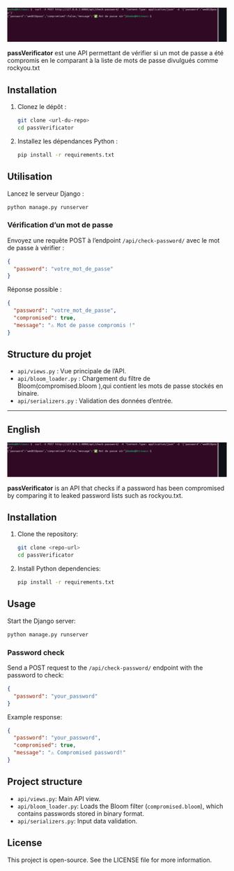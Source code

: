 ![passVerificator](assets/example.png)


**passVerificator** est une API permettant de vérifier si un mot de passe a été compromis en le comparant à la liste de mots de passe divulgués comme  rockyou.txt

## Installation

1. Clonez le dépôt :
   ```bash
   git clone <url-du-repo>
   cd passVerificator
   ```

2. Installez les dépendances Python :
   ```bash
   pip install -r requirements.txt
   ```



## Utilisation

Lancez le serveur Django :
```bash
python manage.py runserver
```

### Vérification d’un mot de passe

Envoyez une requête POST à l’endpoint `/api/check-password/` avec le mot de passe à vérifier :

```json
{
  "password": "votre_mot_de_passe"
}
```

Réponse possible :
```json
{
  "password": "votre_mot_de_passe",
  "compromised": true,
  "message": "⚠️ Mot de passe compromis !"
}
```

## Structure du projet

- `api/views.py` : Vue principale de l’API.
- `api/bloom_loader.py` : Chargement du filtre de Bloom(compromised.bloom ),qui contient les mots de passe stockés en binaire.
- `api/serializers.py` : Validation des données d’entrée.

---

## English

![passVerificator](assets/example.png)

**passVerificator** is an API that checks if a password has been compromised by comparing it to leaked password lists such as rockyou.txt.

## Installation

1. Clone the repository:
   ```bash
   git clone <repo-url>
   cd passVerificator
   ```

2. Install Python dependencies:
   ```bash
   pip install -r requirements.txt
   ```

## Usage

Start the Django server:
```bash
python manage.py runserver
```

### Password check

Send a POST request to the `/api/check-password/` endpoint with the password to check:

```json
{
  "password": "your_password"
}
```

Example response:
```json
{
  "password": "your_password",
  "compromised": true,
  "message": "⚠️ Compromised password!"
}
```

## Project structure

- `api/views.py`: Main API view.
- `api/bloom_loader.py`: Loads the Bloom filter (`compromised.bloom`), which contains passwords stored in binary format.
- `api/serializers.py`: Input data validation.

## License

This project is open-source. See the LICENSE file for more information.


